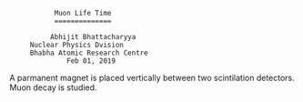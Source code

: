                Muon Life Time 
               ==============

              Abhijit Bhattacharyya
	     Nuclear Physics Dvision
         Bhabha Atomic Research Centre
                  Feb 01, 2019



A parmanent magnet is placed vertically between two scintilation detectors. Muon decay is studied.
